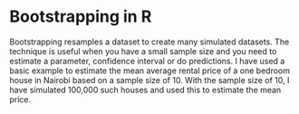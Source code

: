 # Bootstrapping in R
Bootstrapping resamples a dataset to create many simulated datasets. 
The technique is useful when you have a small sample size and you need to estimate a parameter, confidence interval or do predictions.
I have used a basic example to estimate the mean average rental price of a one bedroom house in Nairobi based on a sample size of 10.
With the sample size of 10, I have simulated 100,000 such houses and used this to estimate the mean price.
